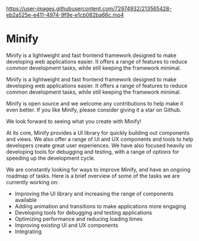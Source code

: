 


https://user-images.githubusercontent.com/72974932/213565428-eb2a525e-e411-4974-9f9e-e1cb082ba66c.mp4





# Minify
Minify is a lightweight and fast frontend framework designed to make developing web applications easier. It offers a range of features to reduce common development tasks, while still keeping the framework minimal. 



Minify is a lightweight and fast frontend framework designed to make developing web applications easier. It offers a range of features to reduce common development tasks, while still keeping the framework minimal. 

Minify is open source and we welcome any contributions to help make it even better. If you like Minify, please consider giving it a star on Github. 

We look forward to seeing what you create with Minify! 

At its core, Minify provides a UI library for quickly building out components and views. We also offer a range of UI and UX components and tools to help developers create great user experiences. We have also focused heavily on developing tools for debugging and testing, with a range of options for speeding up the development cycle. 

We are constantly looking for ways to improve Minify, and have an ongoing roadmap of tasks. Here is a brief overview of some of the tasks we are currently working on: 

- Improving the UI library and increasing the range of components available 
- Adding animation and transitions to make applications more engaging 
- Developing tools for debugging and testing applications 
- Optimizing performance and reducing loading times 
- Improving existing UI and UX components 
- Integrating
